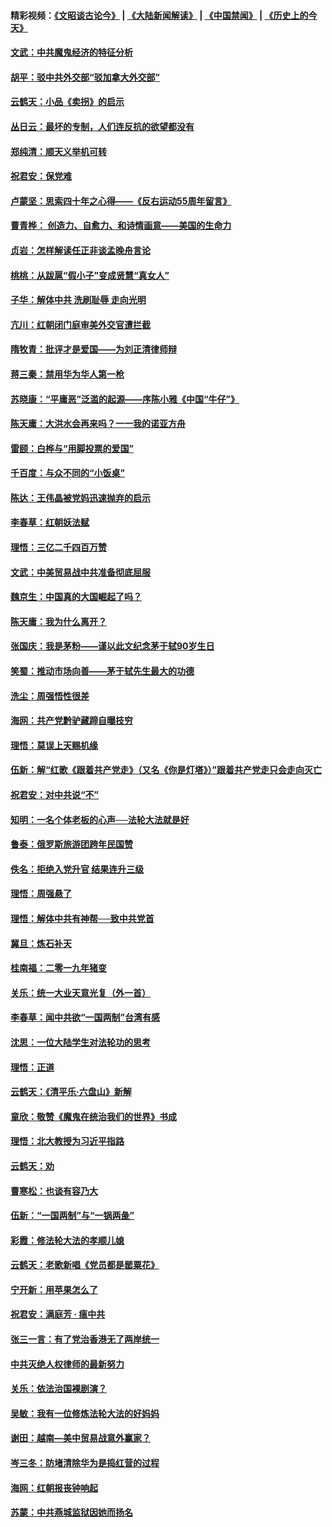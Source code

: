 #### 精彩视频：[《文昭谈古论今》](https://github.com/gfw-breaker/wenzhao/blob/master/README.md?t=01191230) | [《大陆新闻解读》](https://github.com/gfw-breaker/ntdtv-comedy/blob/master/README.md?t=01191230) | [《中国禁闻》](https://github.com/gfw-breaker/ntdtv-news/blob/master/README.md?t=01191230) | [《历史上的今天》](https://github.com/gfw-breaker/today-in-history/blob/master/README.md?t=01191230) 

#### [文武：中共魔鬼经济的特征分析](../pages/nsc993/n10987387.md?t=01191230) 

#### [胡平：驳中共外交部“驳加拿大外交部”](../pages/nsc993/n10987378.md?t=01191230) 

#### [云鹤天：小品《卖拐》的启示](../pages/nsc993/n10984392.md?t=01191230) 

#### [丛日云：最坏的专制，人们连反抗的欲望都没有](../pages/nsc993/n10984377.md?t=01191230) 

#### [郑纯清：顺天义举机可转](../pages/nsc993/n10984369.md?t=01191230) 

#### [祝君安：保党难](../pages/nsc993/n10984362.md?t=01191230) 

#### [卢蒙坚：思索四十年之心得——《反右运动55周年留言》](../pages/nsc993/n10984355.md?t=01191230) 

#### [曹青桦： 创造力、自愈力、和诗情画意——美国的生命力](../pages/nsc993/n10984216.md?t=01191230) 

#### [贞岩：怎样解读任正非谈孟晚舟言论](../pages/nsc993/n10984650.md?t=01191230) 

#### [桃桃：从跋扈“假小子”变成贤慧“真女人”](../pages/nsc993/n10984416.md?t=01191230) 

#### [子华：解体中共 洗刷耻辱 走向光明](../pages/nsc993/n10984019.md?t=01191230) 

#### [亢川：红朝闭门庭审美外交官遭拦截](../pages/nsc993/n10984050.md?t=01191230) 

#### [隋牧青：批评才是爱国——为刘正清律师辩](../pages/nsc993/n10983057.md?t=01191230) 

#### [蒋三秦：禁用华为华人第一枪](../pages/nsc993/n10982973.md?t=01191230) 

#### [苏晓康：“平庸恶”泛滥的起源——序陈小雅《中国“牛仔”》](../pages/nsc993/n10982008.md?t=01191230) 

#### [陈天庸：大洪水会再来吗？一一我的诺亚方舟](../pages/nsc993/n10981086.md?t=01191230) 

#### [雷颐：白桦与“用脚投票的爱国”](../pages/nsc993/n10981048.md?t=01191230) 

#### [千百度：与众不同的“小饭桌”](../pages/nsc993/n10978639.md?t=01191230) 

#### [陈达：王伟晶被党妈迅速抛弃的启示](../pages/nsc993/n10976450.md?t=01191230) 

#### [李春草：红朝妖法赋](../pages/nsc993/n10976387.md?t=01191230) 

#### [理悟：三亿二千四百万赞](../pages/nsc993/n10975966.md?t=01191230) 

#### [文武：中美贸易战中共准备彻底屈服](../pages/nsc993/n10974571.md?t=01191230) 

#### [魏京生：中国真的大国崛起了吗？](../pages/nsc993/n10974530.md?t=01191230) 

#### [陈天庸：我为什么离开？](../pages/nsc993/n10974493.md?t=01191230) 

#### [张国庆：我是茅粉——谨以此文纪念茅于轼90岁生日](../pages/nsc993/n10974477.md?t=01191230) 

#### [笑蜀：推动市场向善——茅于轼先生最大的功德](../pages/nsc993/n10974451.md?t=01191230) 

#### [洗尘：周强悟性很差](../pages/nsc993/n10973701.md?t=01191230) 

#### [海网：共产党黔驴藏蹄自曝技穷](../pages/nsc993/n10969562.md?t=01191230) 

#### [理悟：莫误上天赐机缘](../pages/nsc993/n10969514.md?t=01191230) 

#### [伍新：解“红歌《跟着共产党走》（又名《你是灯塔》）”跟着共产党走只会走向灭亡](../pages/nsc993/n10969074.md?t=01191230) 

#### [祝君安：对中共说“不”](../pages/nsc993/n10968464.md?t=01191230) 

#### [知明：一名个体老板的心声──法轮大法就是好](../pages/nsc993/n10967473.md?t=01191230) 

#### [鲁泰：俄罗斯旅游团跨年民国赞](../pages/nsc993/n10967035.md?t=01191230) 

#### [佚名：拒绝入党升官  结果连升三级](../pages/nsc993/n10965069.md?t=01191230) 

#### [理悟：周强悬了](../pages/nsc993/n10965044.md?t=01191230) 

#### [理悟：解体中共有神帮──致中共党首](../pages/nsc993/n10963824.md?t=01191230) 

#### [冀旦：炼石补天](../pages/nsc993/n10963818.md?t=01191230) 

#### [桂南福：二零一九年猪变](../pages/nsc993/n10963774.md?t=01191230) 

#### [关乐：统一大业天意光复（外一首）](../pages/nsc993/n10963765.md?t=01191230) 

#### [李春草：闻中共欲“一国两制”台湾有感](../pages/nsc993/n10963761.md?t=01191230) 

#### [沈思：一位大陆学生对法轮功的思考](../pages/nsc993/n10960706.md?t=01191230) 

#### [理悟：正道](../pages/nsc993/n10960529.md?t=01191230) 

#### [云鹤天：《清平乐‧六盘山》新解](../pages/nsc993/n10959258.md?t=01191230) 

#### [童欣：敬赞《魔鬼在统治我们的世界》书成](../pages/nsc993/n10959244.md?t=01191230) 

#### [理悟：北大教授为习近平指路](../pages/nsc993/n10959234.md?t=01191230) 

#### [云鹤天：劝](../pages/nsc993/n10959226.md?t=01191230) 

#### [曹寒松：也谈有容乃大](../pages/nsc993/n10959191.md?t=01191230) 

#### [伍新：“一国两制”与“一锅两彘”](../pages/nsc993/n10958297.md?t=01191230) 

#### [彩霞：修法轮大法的孝顺儿媳](../pages/nsc993/n10958333.md?t=01191230) 

#### [云鹤天：老歌新唱《党员都是罂粟花》](../pages/nsc993/n10958225.md?t=01191230) 

#### [宁开新：用苹果怎么了](../pages/nsc993/n10955962.md?t=01191230) 

#### [祝君安：满庭芳 · 瘟中共](../pages/nsc993/n10955949.md?t=01191230) 

#### [张三一言：有了党治香港无了两岸统一](../pages/nsc993/n10955943.md?t=01191230) 

#### [中共灭绝人权律师的最新努力](../pages/nsc993/n10954725.md?t=01191230) 

#### [关乐：依法治国裸剧演？](../pages/nsc993/n10952420.md?t=01191230) 

#### [吴敏：我有一位修炼法轮大法的好妈妈](../pages/nsc993/n10952484.md?t=01191230) 

#### [谢田：越南—美中贸易战意外赢家？](../pages/nsc993/n10940351.md?t=01191230) 

#### [岑三冬：防堵清除华为是捣红营的过程](../pages/nsc993/n10952342.md?t=01191230) 

#### [海网：红朝报丧钟响起](../pages/nsc993/n10951480.md?t=01191230) 

#### [苏蒙：中共燕城监狱因她而扬名](../pages/nsc993/n10951476.md?t=01191230) 

